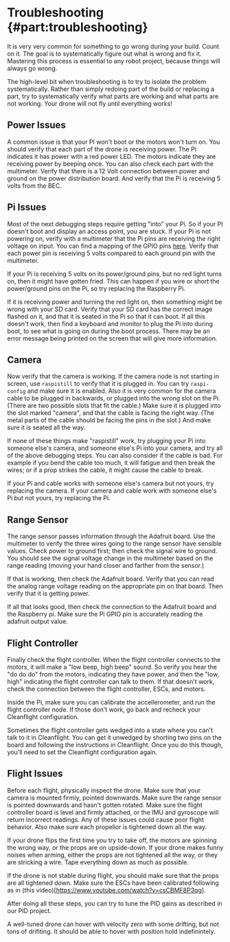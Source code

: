 # Troubleshooting {#part:troubleshooting}

It is very very common for something to go wrong during your build.
Count on it.  The goal is to systematically figure out what is wrong
and fix it.  Mastering this process is essential to any robot project,
because things will always go wrong.

The high-level bit when troubleshooting is to try to isolate the
problem systematically.  Rather than simply redoing part of the build
or replacing a part, try to systematically verify what parts are
working and what parts are not working.  Your drone will not fly until
everything works!

## Power Issues

A common issue is that your PI won't boot or the motors won't turn on.
You should verify that each part of the drone is receiving power.  The
Pi indicates it has power with a red power LED.  The motors indicate
they are receiving power by beeping once.  You can also check each
part with the multimeter.  Verify that there is a 12 Volt connection
between power and ground on the power distribution board.  And verify
that the Pi is receiving 5 volts from the BEC.  

## Pi Issues

Most of the next debugging steps require getting "into" your Pi.  So
if your PI doesn't boot and display an access point, you are stuck.
If your Pi is not powering on, verify with a multimeter that the Pi
pins are receiving the right voltage on input.  You can find a mapping
of the GPIO pins
[here](https://www.raspberrypi.org/documentation/usage/gpio/).  Verify
that each power pin is receiving 5 volts compared to each ground pin
with the multimeter.

If your Pi is receiving 5 volts on its power/ground pins, but no red
light turns on, then it might have gotten fried.  This can happen if
you wire or short the power/ground pins on the Pi, so try replacing
the Raspberry Pi.

If it is receiving power and turning the red light on, then something
might be wrong with your SD card. Verify that your SD card has the
correct image flashed on it, and that it is seated in the Pi so that
it can boot. If all this doesn't work, then find a keyboard and
monitor to plug the Pi into during boot, to see what is going on
during the boot process.  There may be an error message being printed
on the screen that will give more information.

## Camera

Now verify that the camera is working.  If the camera node is not
starting in screen, use `raspistill` to verify that it is plugged in.
You can try `raspi-config` and make sure it is enabled.  Also it is
very common for the camera cable to be plugged in backwards, or
plugged into the wrong slot on the Pi.  (There are two possible slots
that fit the cable.)  Make sure it is plugged into the slot marked
"camera", and that the cable is facing the right way. (The metal parts
of the cable should be facing the pins in the slot.)  And make sure it
is seated all the way.

If none of these things make "raspistill" work, try plugging your Pi
into someone else's camera, and someone else's Pi into your camera,
and try all of the above debugging steps.  You can also consider if
the cable is bad.  For example if you bend the cable too much, it will
fatigue and then break the wires; or if a prop strikes the cable, it
might cause the cable to break.

If your Pi and cable works with someone else's camera but not yours,
try replacing the camera.  If your camera and cable work with someone
else's Pi but not yours, try replacing the Pi.

## Range Sensor

The range sensor passes information through the Adafruit board.  Use
the multimeter to verify the three wires going to the range sensor
have sensible values.  Check power to ground first; then check the
signal wire to ground.  You should see the signal voltage change in
the multimeter based on the range reading (moving your hand closer and
farther from the sensor.)

If that is working, then check the Adafruit board.  Verify that you
can read the analog range voltage reading on the appropriate pin on
that board.  Then verify that it is getting power.

If all that looks good, then check the connection to the Adafruit
board and the Raspberry pi.  Make sure the Pi GPIO pin is accurately
reading the adafruit output value.

## Flight Controller

Finally check the flight controller.  When the flight controller
connects to the motors, it will make a "low beep, high beep" sound.
So verify you hear the "do do do" from the motors, indicating they
have power, and then the "low, high" indicating the flight controller
can talk to them. If that doesn't work, check the connection between
the flight controller, ESCs, and motors.

Inside the Pi, make sure you can calibrate the accellerometer, and run
the flight controller node.  If those don't work, go back and recheck
your Cleanflight configuration.

Sometimes the flight controller gets wedged into a state where you
can't talk to it in Cleanflight.  You can get it unwedged by shorting
two pins on the board and following the instructions in Cleanflight.
Once you do this though, you'll need to set the Cleanflight
configuration again.

## Flight Issues

Before each flight, physically inspect the drone.  Make sure that your
camera is mounted firmly, pointed downwards.  Make sure the range
sensor is pointed downwards and hasn't gotten rotated.  Make sure the
flight controller board is level and firmly attached, or the IMU and
gyroscope will return incorrect readings.  Any of these issues could
cause poor flight behavior.  Also make sure each propellor is
tightened down all the way.

If your drone flips the first time you try to take off, the motors are
spinning the wrong way, or the props are on upside-down.  If your
drone makes funny noises when arming, either the props are not
tightened all the way, or they are stricking a wire.  Tape everything
down as much as possible.

If the drone is not stable during flight, you should make sure that
the props are all tightened down.  Make sure the ESCs have been
calibrated following as in (this
video)[https://www.youtube.com/watch?v=csCBMF8P3qg].

After doing all these steps, you can try to tune the PID gains as
described in our PID project.

A well-tuned drone can hover with velocity zero with some drifting,
but not tons of drifiting.  It should be able to hover with position
hold indefinintely.

